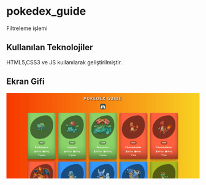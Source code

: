 
<h1>pokedex_guide </h1>

Filtreleme işlemi

<h2> Kullanılan Teknolojiler</h2>

HTML5,CSS3 ve JS kullanılarak geliştirilmiştir.

<h2>Ekran Gifi</h2>

![](Animation.gif)
